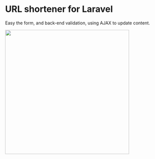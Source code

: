 

# URL shortener for Laravel 
Easy the form, and back-end validation, using AJAX to update content.

<img src="https://i.imgur.com/yMkqqsN.jpg" width="400">

